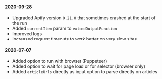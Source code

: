 #### 2020-09-28
- Upgraded Apify version `0.21.0` that sometimes crashed at the start of the run
- Added `currentItem` param to `extendOutputFunction`
- Improved logs
- Increased request timeouts to work better on very slow sites

#### 2020-07-07
- Added option to run with browser (Puppeteer)
- Added option to wait for page load or for selector (browser only)
- Added `articleUrls` directly as input option to parse directly on articles

